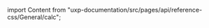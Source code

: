 
import Content from "uxp-documentation/src/pages/api/reference-css/General/calc";

<Content query="product=xd"/>
